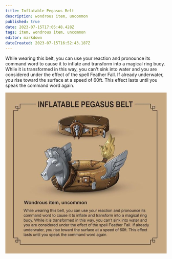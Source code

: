 ```yaml
---
title: Inflatable Pegasus Belt
description: wondrous item, uncommon
published: true
date: 2023-07-15T17:05:48.428Z
tags: item, wondrous item, uncommon
editor: markdown
dateCreated: 2023-07-15T16:52:43.187Z
---
```


While wearing this belt, you can use your reaction and pronounce its
command word to cause it to inflate and transform into a magical ring
buoy. While it is transformed in this way, you can't sink into water and
you are considered under the effect of the spell Feather Fall. If already
underwater, you rise toward the surface at a speed of 60ft. This effect
lasts until you speak the command word again.

![inflatable_pegasus_belt.png](/items/inflatable_pegasus_belt.png)
